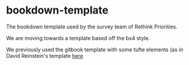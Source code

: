 # bookdown-template
The bookdown template used by the survey team of Rethink Priorities.

We are moving towards a template based off the bs4 style. 

We previously used the gitbook template with some tufte elements (as in David Reinstein's template [here](https://github.com/daaronr/dr-rstuff/tree/master/bookdown_template)

